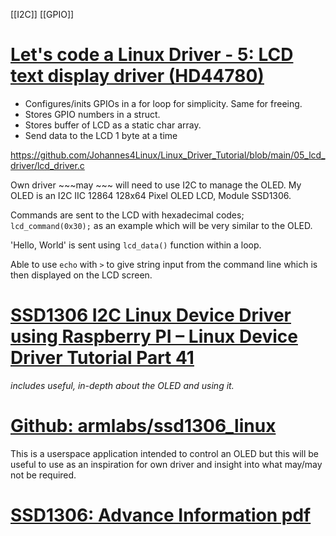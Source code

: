 [[I2C]] 
 [[GPIO]]

# [ Let's code a Linux Driver - 5: LCD text display driver (HD44780)](https://youtu.be/HH3OOtJwBz4)

+ Configures/inits GPIOs in a for loop for simplicity. Same for freeing. 
+ Stores GPIO numbers in a struct.
+ Stores buffer of LCD as a static char array.
+ Send data to the LCD 1 byte at a time

https://github.com/Johannes4Linux/Linux_Driver_Tutorial/blob/main/05_lcd_driver/lcd_driver.c

Own driver ~~~may ~~~ will need to use I2C to manage the OLED.
My OLED is an I2C IIC 12864 128x64 Pixel OLED LCD, Module SSD1306.

Commands are sent to the LCD with hexadecimal codes;
`lcd_command(0x30);` as an example which will be very similar to the OLED.

'Hello, World' is sent using `lcd_data()` function within a loop. 

Able to use `echo` with `>` to give string input from the command line which is then displayed on the LCD screen.

# [ SSD1306 I2C Linux Device Driver using Raspberry PI – Linux Device Driver Tutorial Part 41](https://embetronicx.com/tutorials/linux/device-drivers/ssd1306-i2c-linux-device-driver-using-raspberry-pi/)

*includes useful, in-depth about the OLED and using it.*

# [Github: armlabs/ssd1306_linux](https://github.com/armlabs/ssd1306_linux)

This is a userspace application intended to control an OLED but this will be useful to use as an inspiration for own driver and insight into what may/may not be required. 

# [SSD1306: Advance Information pdf](https://cdn-shop.adafruit.com/datasheets/SSD1306.pdf)
